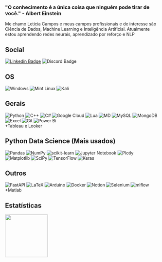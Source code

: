 <!---
leticiacamposv/leticiacamposv is a ✨ special ✨ repository because its `README.md` (this file) appears on your GitHub profile.
You can click the Preview link to take a look at your changes.
--->
### "O conhecimento é a única coisa que ninguém pode tirar de você." - Albert Einstein

Me chamo Leticia Campos e meus campos profissionais e de interesse são Ciência de Dados, Machine Learning e Inteligência Artificial. Atualmente estou aprendendo redes neurais, aprendizado por reforço e NLP

## Social
[![Linkedin Badge](https://img.shields.io/badge/LinkedIn-0077B5?style=for-the-badge&logo=linkedin&logoColor=white&link=https://www.linkedin.com/in/leticia-campos-valente//)](https://www.linkedin.com/in/leticia-campos-valente/)
![Discord Badge](https://img.shields.io/badge/LeticiaCampos7577-7289DA?style=for-the-badge&logo=discord&logoColor=white) 

## OS
![Windows](https://img.shields.io/badge/Windows-0078D6?style=for-the-badge&logo=windows&logoColor=white)
![Mint Linux](https://img.shields.io/badge/Linux_Mint-87CF3E?style=for-the-badge&logo=linux-mint&logoColor=white)
![Kali](https://img.shields.io/badge/Kali-268BEE?style=for-the-badge&logo=kalilinux&logoColor=white)

## Gerais
![Python](https://img.shields.io/badge/Python-14354C?style=for-the-badge&logo=python&logoColor=white)
![C++](https://img.shields.io/badge/C%2B%2B-00599C?style=for-the-badge&logo=c%2B%2B&logoColor=white)
![C#](https://img.shields.io/badge/C%23-239120?style=for-the-badge&logo=c-sharp&logoColor=white)
![Google Cloud](https://img.shields.io/badge/GoogleCloud-%234285F4.svg?style=for-the-badge&logo=google-cloud&logoColor=white)
![Lua](https://img.shields.io/badge/Lua-2C2D72?style=for-the-badge&logo=lua&logoColor=white)
![MD](https://img.shields.io/badge/Markdown-000000?style=for-the-badge&logo=markdown&logoColor=white)
![MySQL](https://img.shields.io/badge/MySQL-00000F?style=for-the-badge&logo=mysql&logoColor=white)
![MongoDB](https://img.shields.io/badge/MongoDB-4EA94B?style=for-the-badge&logo=mongodb&logoColor=white)
![Excel](https://img.shields.io/badge/Microsoft_Excel-217346?style=for-the-badge&logo=microsoft-excel&logoColor=white)
![Git](https://img.shields.io/badge/git-%23F05033.svg?style=for-the-badge&logo=git&logoColor=white)
![Power Bi](https://img.shields.io/badge/power_bi-F2C811?style=for-the-badge&logo=powerbi&logoColor=black)\
+Tableau e Looker

## Python Data Science (Mais usados)
![Pandas](https://img.shields.io/badge/pandas-%23150458.svg?style=for-the-badge&logo=pandas&logoColor=white)
![NumPy](https://img.shields.io/badge/numpy-%23013243.svg?style=for-the-badge&logo=numpy&logoColor=white)
![scikit-learn](https://img.shields.io/badge/scikit--learn-%23F7931E.svg?style=for-the-badge&logo=scikit-learn&logoColor=white)
![Jupyter Notebook](https://img.shields.io/badge/jupyter-%23FA0F00.svg?style=for-the-badge&logo=jupyter&logoColor=white)
![Plotly](https://img.shields.io/badge/Plotly-%233F4F75.svg?style=for-the-badge&logo=plotly&logoColor=white)
![Matplotlib](https://img.shields.io/badge/Matplotlib-%23ffffff.svg?style=for-the-badge&logo=Matplotlib&logoColor=black)
![SciPy](https://img.shields.io/badge/SciPy-%230C55A5.svg?style=for-the-badge&logo=scipy&logoColor=%white)
![TensorFlow](https://img.shields.io/badge/TensorFlow-%23FF6F00.svg?style=for-the-badge&logo=TensorFlow&logoColor=white)
![Keras](https://img.shields.io/badge/Keras-%23D00000.svg?style=for-the-badge&logo=Keras&logoColor=white)

## Outros
![FastAPI](https://img.shields.io/badge/FastAPI-005571?style=for-the-badge&logo=fastapi)
![LaTeX](https://img.shields.io/badge/latex-%23008080.svg?style=for-the-badge&logo=latex&logoColor=white)
![Arduino](https://img.shields.io/badge/-Arduino-00979D?style=for-the-badge&logo=Arduino&logoColor=white)
![Docker](https://img.shields.io/badge/docker-%230db7ed.svg?style=for-the-badge&logo=docker&logoColor=white)
![Notion](https://img.shields.io/badge/Notion-%23000000.svg?style=for-the-badge&logo=notion&logoColor=white)
![Selenium](https://img.shields.io/badge/-selenium-%43B02A?style=for-the-badge&logo=selenium&logoColor=white)
![mlflow](https://img.shields.io/badge/mlflow-%23d9ead3.svg?style=for-the-badge&logo=numpy&logoColor=blue)\
+Matlab

## Estatísticas

<a href="https://github.com/leticiacamposv">
  <img height="140em" src="https://github-readme-stats.vercel.app/api/top-langs/?username=leticiacamposv&layout=compact&langs_count=8&theme=dark"/>
</a>
